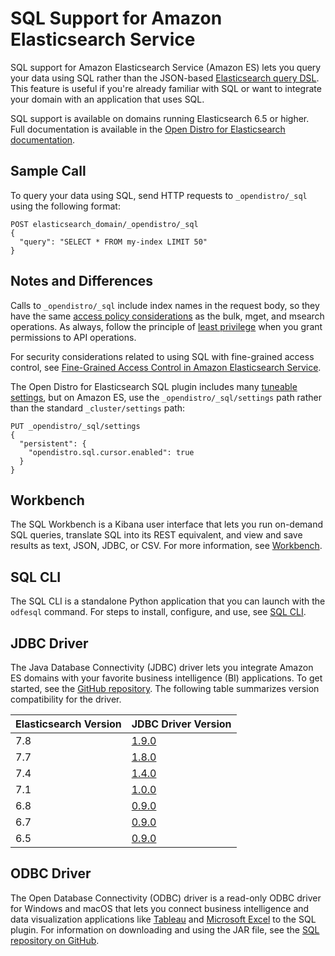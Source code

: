 # SQL Support for Amazon Elasticsearch Service<a name="sql-support"></a>

SQL support for Amazon Elasticsearch Service \(Amazon ES\) lets you query your data using SQL rather than the JSON\-based [Elasticsearch query DSL](https://opendistro.github.io/for-elasticsearch-docs/docs/elasticsearch/full-text/)\. This feature is useful if you're already familiar with SQL or want to integrate your domain with an application that uses SQL\.

SQL support is available on domains running Elasticsearch 6\.5 or higher\. Full documentation is available in the [Open Distro for Elasticsearch documentation](https://opendistro.github.io/for-elasticsearch-docs/docs/sql/)\.

## Sample Call<a name="sql-sample"></a>

To query your data using SQL, send HTTP requests to `_opendistro/_sql` using the following format:

```
POST elasticsearch_domain/_opendistro/_sql
{
  "query": "SELECT * FROM my-index LIMIT 50"
}
```

## Notes and Differences<a name="sql-diff"></a>

Calls to `_opendistro/_sql` include index names in the request body, so they have the same [access policy considerations](es-ac.md#es-ac-advanced) as the bulk, mget, and msearch operations\. As always, follow the principle of [least privilege](https://docs.aws.amazon.com/IAM/latest/UserGuide/best-practices.html#grant-least-privilege) when you grant permissions to API operations\.

For security considerations related to using SQL with fine\-grained access control, see [Fine\-Grained Access Control in Amazon Elasticsearch Service](fgac.md#fgac-limitations)\.

The Open Distro for Elasticsearch SQL plugin includes many [tuneable settings](https://opendistro.github.io/for-elasticsearch-docs/docs/sql/settings/), but on Amazon ES, use the `_opendistro/_sql/settings` path rather than the standard `_cluster/settings` path:

```
PUT _opendistro/_sql/settings
{
  "persistent": {
    "opendistro.sql.cursor.enabled": true
  }
}
```

## Workbench<a name="workbench"></a>

The SQL Workbench is a Kibana user interface that lets you run on\-demand SQL queries, translate SQL into its REST equivalent, and view and save results as text, JSON, JDBC, or CSV\. For more information, see [Workbench](https://opendistro.github.io/for-elasticsearch-docs/docs/sql/workbench/)\.

## SQL CLI<a name="cli"></a>

The SQL CLI is a standalone Python application that you can launch with the `odfesql` command\. For steps to install, configure, and use, see [SQL CLI](https://opendistro.github.io/for-elasticsearch-docs/docs/sql/cli/)\.

## JDBC Driver<a name="jdbc-driver"></a>

The Java Database Connectivity \(JDBC\) driver lets you integrate Amazon ES domains with your favorite business intelligence \(BI\) applications\. To get started, see the [GitHub repository](https://github.com/opendistro-for-elasticsearch/sql-jdbc)\. The following table summarizes version compatibility for the driver\.


| Elasticsearch Version | JDBC Driver Version | 
| --- | --- | 
| 7\.8 | [1\.9\.0](https://d3g5vo6xdbdb9a.cloudfront.net/downloads/elasticsearch-clients/opendistro-sql-jdbc/opendistro-sql-jdbc-1.9.0.0.jar) | 
| 7\.7 | [1\.8\.0](https://d3g5vo6xdbdb9a.cloudfront.net/downloads/elasticsearch-clients/opendistro-sql-jdbc/opendistro-sql-jdbc-1.8.0.0.jar) | 
| 7\.4 | [1\.4\.0](https://d3g5vo6xdbdb9a.cloudfront.net/downloads/elasticsearch-clients/opendistro-sql-jdbc/opendistro-sql-jdbc-1.4.0.0.jar) | 
| 7\.1 | [1\.0\.0](https://d3g5vo6xdbdb9a.cloudfront.net/downloads/elasticsearch-clients/opendistro-sql-jdbc/opendistro-sql-jdbc-1.0.0.0.jar) | 
| 6\.8 | [0\.9\.0](https://d3g5vo6xdbdb9a.cloudfront.net/downloads/elasticsearch-clients/opendistro-sql-jdbc/opendistro-sql-jdbc-0.9.0.0.jar) | 
| 6\.7 | [0\.9\.0](https://d3g5vo6xdbdb9a.cloudfront.net/downloads/elasticsearch-clients/opendistro-sql-jdbc/opendistro-sql-jdbc-0.9.0.0.jar) | 
| 6\.5 | [0\.9\.0](https://d3g5vo6xdbdb9a.cloudfront.net/downloads/elasticsearch-clients/opendistro-sql-jdbc/opendistro-sql-jdbc-0.9.0.0.jar) | 

## ODBC Driver<a name="odbc"></a>

The Open Database Connectivity \(ODBC\) driver is a read\-only ODBC driver for Windows and macOS that lets you connect business intelligence and data visualization applications like [Tableau](https://github.com/opendistro-for-elasticsearch/sql/blob/develop/sql-odbc/docs/user/tableau_support.md) and [Microsoft Excel](https://github.com/opendistro-for-elasticsearch/sql/blob/develop/sql-odbc/docs/user/microsoft_excel_support.md) to the SQL plugin\. For information on downloading and using the JAR file, see the [SQL repository on GitHub](https://github.com/opendistro-for-elasticsearch/sql/tree/master/sql-odbc)\.